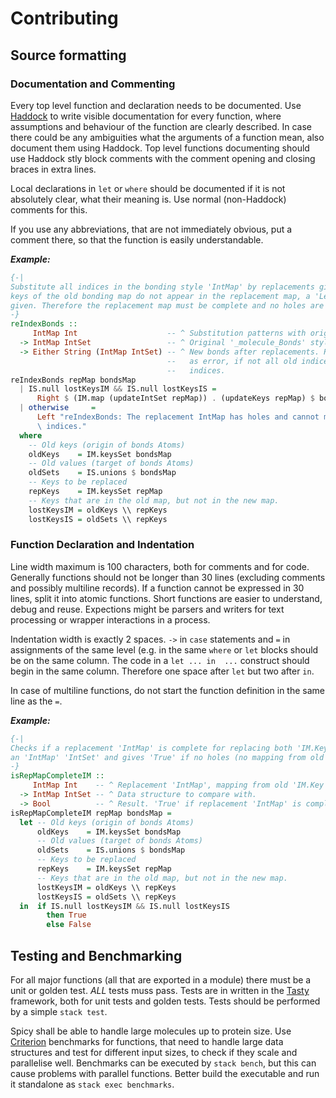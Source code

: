 # Contributing

## Source formatting
### Documentation and Commenting
Every top level function and declaration needs to be documented. Use [Haddock](https://www.haskell.org/haddock/) to write visible documentation for every function, where assumptions and behaviour of the function are clearly described. In case there could be any ambiguities what the arguments of a function mean, also document them using Haddock. Top level functions documenting should use Haddock stly block comments with the comment opening and closing braces in extra lines.

Local declarations in `let` or `where` should be documented if it is not absolutely clear, what their meaning is. Use normal (non-Haddock) comments for this.

If you use any abbreviations, that are not immediately obvious, put a comment there, so that the function is easily understandable.

__*Example:*__
```haskell
{-|
Substitute all indices in the bonding style 'IntMap' by replacements given in a 'IntMap' 'Int'. If
keys of the old bonding map do not appear in the replacement map, a 'Left' error 'String' will be
given. Therefore the replacement map must be complete and no holes are allowed.
-}
reIndexBonds ::
     IntMap Int                    -- ^ Substitution patterns with original as key and new as Value.
  -> IntMap IntSet                 -- ^ Original '_molecule_Bonds' styled 'IntMap'.
  -> Either String (IntMap IntSet) -- ^ New bonds after replacements. Results in a 'Left' 'String'
                                   --   as error, if not all old indices can be mapped to new
                                   --   indices.
reIndexBonds repMap bondsMap
  | IS.null lostKeysIM && IS.null lostKeysIS =
      Right $ (IM.map (updateIntSet repMap)) . (updateKeys repMap) $ bondsMap
  | otherwise     =
      Left "reIndexBonds: The replacement IntMap has holes and cannot map all old indices to new \
      \ indices."
  where
    -- Old keys (origin of bonds Atoms)
    oldKeys    = IM.keysSet bondsMap
    -- Old values (target of bonds Atoms)
    oldSets    = IS.unions $ bondsMap
    -- Keys to be replaced
    repKeys    = IM.keysSet repMap
    -- Keys that are in the old map, but not in the new map.
    lostKeysIM = oldKeys \\ repKeys
    lostKeysIS = oldSets \\ repKeys
  ```
  
### Function Declaration and Indentation
Line width maximum is 100 characters, both for comments and for code. Generally functions should not be longer than 30 lines (excluding comments and possibly multiline records). If a function cannot be expressed in 30 lines, split it into atomic functions. Short functions are easier to understand, debug and reuse. Expections might be parsers and writers for text processing or wrapper interactions in a process.
  
Indentation width is exactly 2 spaces. `->` in `case` statements and `=` in assignments of the same level (e.g. in the same `where` or `let` blocks should be on the same column. The code in a `let ... in  ...` construct should begin in the same column. Therefore one space after `let` but two after `in`.

In case of multiline functions, do not start the function definition in the same line as the `=`.
  
__*Example:*__
```haskell
{-|
Checks if a replacement 'IntMap' is complete for replacing both 'IM.Key's and 'IntSet' values of
an 'IntMap' 'IntSet' and gives 'True' if no holes (no mapping from old to new value) are found.
-}
isRepMapCompleteIM ::
     IntMap Int    -- ^ Replacement 'IntMap', mapping from old 'IM.Key's to new 'IM.Key's.
  -> IntMap IntSet -- ^ Data structure to compare with.
  -> Bool          -- ^ Result. 'True' if replacement 'IntMap' is complete, 'False' otherwise.
isRepMapCompleteIM repMap bondsMap =
  let -- Old keys (origin of bonds Atoms)
      oldKeys    = IM.keysSet bondsMap
      -- Old values (target of bonds Atoms)
      oldSets    = IS.unions $ bondsMap
      -- Keys to be replaced
      repKeys    = IM.keysSet repMap
      -- Keys that are in the old map, but not in the new map.
      lostKeysIM = oldKeys \\ repKeys
      lostKeysIS = oldSets \\ repKeys
  in  if IS.null lostKeysIM && IS.null lostKeysIS
        then True
        else False
```

## Testing and Benchmarking
For all major functions (all that are exported in a module) there must be a unit or golden test. *ALL* tests muss pass. Tests are in written in the [Tasty](http://hackage.haskell.org/package/tasty) framework, both for unit tests and golden tests. 
Tests should be performed by a simple `stack test`.

Spicy shall be able to handle large molecules up to protein size. Use [Criterion](http://hackage.haskell.org/package/criterion) benchmarks for functions, that need to handle large data structures and test for different input sizes, to check if they scale and parallelise well. Benchmarks can be executed by `stack bench`, but this can cause problems with parallel functions. Better build the executable and run it standalone as `stack exec benchmarks`.
